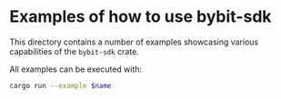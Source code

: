 # Examples of how to use bybit-sdk

This directory contains a number of examples showcasing various capabilities of
the `bybit-sdk` crate.

All examples can be executed with:

```sh
cargo run --example $name
```
